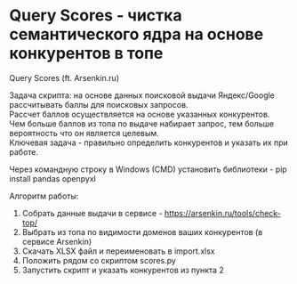 # Query Scores - чистка семантического ядра на основе конкурентов в топе
Query Scores (ft. Arsenkin.ru)

Задача скрипта: на основе данных поисковой выдачи Яндекс/Google рассчитывать баллы для поисковых запросов.  
Рассчет баллов осуществляется на основе указанных конкурентов.  
Чем больше баллов из топа по выдаче набирает запрос, тем больше вероятность что он является целевым.  
Ключевая задача - правильно определить конкурентов и указать их при работе.
  
Через командную строку в Windows (CMD) установить библиотеки - pip install pandas openpyxl

Алгоритм работы:  
1. Собрать данные выдачи в сервисе - https://arsenkin.ru/tools/check-top/
2. Выбрать из топа по видимости доменов ваших конкурентов (в сервисе Arsenkin)
3. Скачать XLSX файл и переименовать в import.xlsx
4. Положить рядом со скриптом scores.py 
5. Запустить скрипт и указать конкурентов из пункта 2
